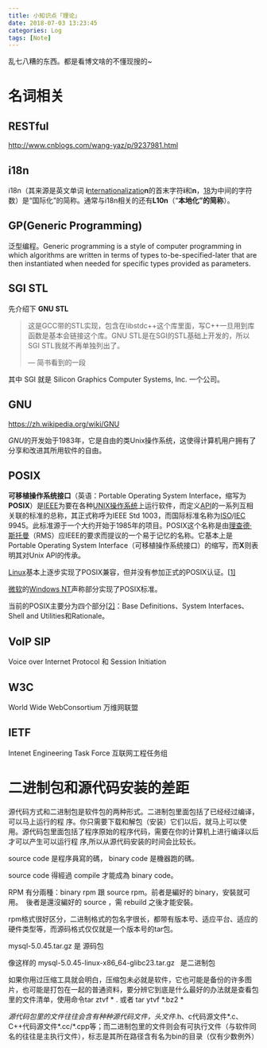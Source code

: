 ```yaml
---
title: 小知识点「理论」
date: 2018-07-03 13:23:45
categories: Log
tags: [Note]
---
```


乱七八糟的东西。都是看博文啥的不懂现搜的~

<!---more--->

# 名词相关

## RESTful

http://www.cnblogs.com/wang-yaz/p/9237981.html

## i18n

i18n（其来源是英文单词 **i**<u>nternationalizatio</u>**n**的首末字符**i**和**n**，<u>18</u>为中间的字符数）是“国际化”的简称。通常与i18n相关的还有**L10n**（“**本地化”的简称**）。

## GP(Generic Programming)

泛型编程。Generic programming is a style of computer programming in which algorithms are written in terms of types to-be-specified-later that are then instantiated when needed for specific types provided as parameters.

## SGI STL

先介绍下 **GNU STL**

> 这是GCC带的STL实现，包含在libstdc++这个库里面，写C++一旦用到库函数是基本会链接这个库。GNU STL是在SGI的STL基础上开发的，所以SGI STL我就不再单独列出了。
>
> — 简书看到的一段

其中 SGI 就是 Silicon Graphics Computer Systems, Inc. 一个公司。

## GNU

https://zh.wikipedia.org/wiki/GNU

*GNU*的开发始于1983年，它是自由的类Unix操作系统，这使得计算机用户拥有了分享和改进其所用软件的自由。

## POSIX

**可移植操作系统接口**（英语：Portable Operating System Interface，缩写为**POSIX**）是[IEEE](https://zh.wikipedia.org/wiki/IEEE)为要在各种[UNIX](https://zh.wikipedia.org/wiki/UNIX)[操作系统](https://zh.wikipedia.org/wiki/%E6%93%8D%E4%BD%9C%E7%B3%BB%E7%BB%9F)上运行软件，而定义[API](https://zh.wikipedia.org/wiki/API)的一系列互相关联的标准的总称，其正式称呼为IEEE Std 1003，而国际标准名称为[ISO](https://zh.wikipedia.org/wiki/ISO)/[IEC](https://zh.wikipedia.org/wiki/IEC) 9945。此标准源于一个大约开始于1985年的项目。POSIX这个名称是由[理查德·斯托曼](https://zh.wikipedia.org/wiki/%E7%90%86%E6%9F%A5%E5%BE%B7%C2%B7%E6%96%AF%E6%89%98%E6%9B%BC)（RMS）应IEEE的要求而提议的一个易于记忆的名称。它基本上是Portable Operating System Interface（可移植操作系统接口）的缩写，而**X**则表明其对Unix API的传承。

[Linux](https://zh.wikipedia.org/wiki/Linux)基本上逐步实现了POSIX兼容，但并没有参加正式的POSIX认证。[[1\]](https://zh.wikipedia.org/wiki/%E5%8F%AF%E7%A7%BB%E6%A4%8D%E6%93%8D%E4%BD%9C%E7%B3%BB%E7%BB%9F%E6%8E%A5%E5%8F%A3#cite_note-1)

[微软](https://zh.wikipedia.org/wiki/%E5%BE%AE%E8%BD%AF)的[Windows NT](https://zh.wikipedia.org/wiki/Windows_NT)声称部分实现了POSIX标准。

当前的POSIX主要分为四个部分[[2\]](https://zh.wikipedia.org/wiki/%E5%8F%AF%E7%A7%BB%E6%A4%8D%E6%93%8D%E4%BD%9C%E7%B3%BB%E7%BB%9F%E6%8E%A5%E5%8F%A3#cite_note-2)：Base Definitions、System Interfaces、Shell and Utilities和Rationale。

## VoIP  SIP

Voice over Internet Protocol 和 Session Initiation

## W3C

World Wide WebConsortium 万维网联盟

## IETF

Intenet Engineering Task Force 互联网工程任务组

# 二进制包和源代码安装的差距

源代码方式和二进制包是软件包的两种形式。二进制包里面包括了已经经过编译，可以马上运行的程 序。你只需要下载和解包（安装）它们以后，就马上可以使用。源代码包里面包括了程序原始的程序代码，需要在你的计算机上进行编译以后才可以产生可以运行程 序,所以从源代码安装的时间会比较长。  

source code 是程序員寫的碼， binary code 是機器跑的碼。

source code 得經過 compile 才能成為 binary code。

RPM 有分兩種：binary rpm 跟 source rpm。前者是編好的 binary，安裝就可用。  後者是還沒編好的 source ，需 rebuild 之後才能安裝。  

rpm格式很好区分，二进制格式的包名字很长，都带有版本号、适应平台、适应的硬件类型等，而源码格式仅仅就是一个版本号的tar包。 

mysql-5.0.45.tar.gz 是 源码包    

像这样的 mysql-5.0.45-linux-x86_64-glibc23.tar.gz   是二进制包  

如果你用过压缩工具就会明白，压缩包未必就是软件，它也可能是备份的许多图片，也可能是打包在一起的普通资料，要分辨它到底是什么最好的办法就是查看包里的文件清单，使用命令tar ztvf  * . 或者  tar ytvf  *.bz2   *

*源代码包里的文件往往会含有种种源代码文件，头文件*.h、c代码源文件*.c、C++代码源文件*.cc/*.cpp等；而二进制包里的文件则会有可执行文件（与软件同名的往往是主执行文件），标志是其所在路径含有名为bin的目录（仅有少数例外）

